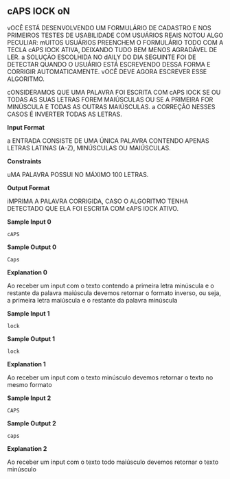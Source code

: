 ## cAPS lOCK oN


vOCÊ ESTÁ DESENVOLVENDO UM FORMULÁRIO DE CADASTRO E NOS PRIMEIROS TESTES DE USABILIDADE COM USUÁRIOS REAIS NOTOU ALGO PECULIAR: mUITOS USUÁRIOS PREENCHEM O FORMULÁRIO TODO COM A TECLA cAPS lOCK ATIVA, DEIXANDO TUDO BEM MENOS AGRADÁVEL DE LER. a SOLUÇÃO ESCOLHIDA NO dAILY DO DIA SEGUINTE FOI DE DETECTAR QUANDO O USUÁRIO ESTÁ ESCREVENDO DESSA FORMA E CORRIGIR AUTOMATICAMENTE. vOCÊ DEVE AGORA ESCREVER ESSE ALGORITMO.

cONSIDERAMOS QUE UMA PALAVRA FOI ESCRITA COM cAPS lOCK SE OU TODAS AS SUAS LETRAS FOREM MAIÚSCULAS OU SE A PRIMEIRA FOR MINÚSCULA E TODAS AS OUTRAS MAIÚSCULAS. a CORREÇÃO NESSES CASOS É INVERTER TODAS AS LETRAS.

**Input Format**

a ENTRADA CONSISTE DE UMA ÚNICA PALAVRA CONTENDO APENAS LETRAS LATINAS (A-Z), MINÚSCULAS OU MAIÚSCULAS.

**Constraints**

uMA PALAVRA POSSUI NO MÁXIMO 100 LETRAS.

**Output Format**

iMPRIMA A PALAVRA CORRIGIDA, CASO O ALGORITMO TENHA DETECTADO QUE ELA FOI ESCRITA COM cAPS lOCK ATIVO.

**Sample Input 0**
```
cAPS
```
**Sample Output 0**
```
Caps
```
**Explanation 0**

Ao receber um input com o texto contendo a primeira letra minúscula e o restante da palavra maiúscula devemos retornar o formato inverso, ou seja, a primeira letra maiúscula e o restante da palavra minúscula

**Sample Input 1**
```
lock
```
**Sample Output 1**
```
lock
```
**Explanation 1**

Ao receber um input com o texto minúsculo devemos retornar o texto no mesmo formato

**Sample Input 2**
```
CAPS
```
**Sample Output 2**
```
caps
```
**Explanation 2**

Ao receber um input com o texto todo maiúsculo devemos retornar o texto minúsculo